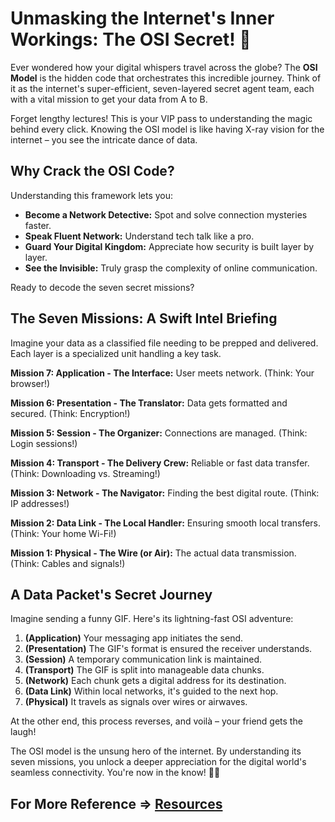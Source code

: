 # Unmasking the Internet's Inner Workings: The OSI Secret! 🤫

Ever wondered how your digital whispers travel across the globe? The **OSI Model** is the hidden code that orchestrates this incredible journey. Think of it as the internet's super-efficient, seven-layered secret agent team, each with a vital mission to get your data from A to B.

Forget lengthy lectures! This is your VIP pass to understanding the magic behind every click. Knowing the OSI model is like having X-ray vision for the internet – you see the intricate dance of data.

## Why Crack the OSI Code?

Understanding this framework lets you:

* **Become a Network Detective:** Spot and solve connection mysteries faster.
* **Speak Fluent Network:** Understand tech talk like a pro.
* **Guard Your Digital Kingdom:** Appreciate how security is built layer by layer.
* **See the Invisible:** Truly grasp the complexity of online communication.

Ready to decode the seven secret missions?

## The Seven Missions: A Swift Intel Briefing

Imagine your data as a classified file needing to be prepped and delivered. Each layer is a specialized unit handling a key task.

**Mission 7: Application - The Interface:** User meets network. (Think: Your browser!)

**Mission 6: Presentation - The Translator:** Data gets formatted and secured. (Think: Encryption!)

**Mission 5: Session - The Organizer:** Connections are managed. (Think: Login sessions!)

**Mission 4: Transport - The Delivery Crew:** Reliable or fast data transfer. (Think: Downloading vs. Streaming!)

**Mission 3: Network - The Navigator:** Finding the best digital route. (Think: IP addresses!)

**Mission 2: Data Link - The Local Handler:** Ensuring smooth local transfers. (Think: Your home Wi-Fi!)

**Mission 1: Physical - The Wire (or Air):** The actual data transmission. (Think: Cables and signals!)

## A Data Packet's Secret Journey

Imagine sending a funny GIF. Here's its lightning-fast OSI adventure:

1.  **(Application)** Your messaging app initiates the send.
2.  **(Presentation)** The GIF's format is ensured the receiver understands.
3.  **(Session)** A temporary communication link is maintained.
4.  **(Transport)** The GIF is split into manageable data chunks.
5.  **(Network)** Each chunk gets a digital address for its destination.
6.  **(Data Link)** Within local networks, it's guided to the next hop.
7.  **(Physical)** It travels as signals over wires or airwaves.

At the other end, this process reverses, and voilà – your friend gets the laugh!

The OSI model is the unsung hero of the internet. By understanding its seven missions, you unlock a deeper appreciation for the digital world's seamless connectivity. You're now in the know! 🕵️‍♂️

## For More Reference => [Resources](/Resources/)
